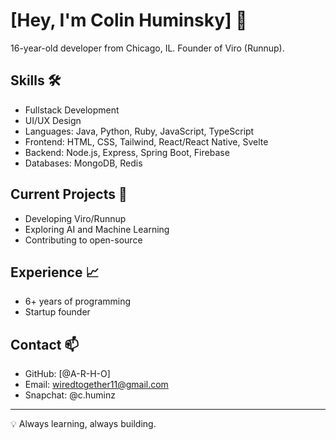 # [Hey, I'm Colin Huminsky] 👋

16-year-old developer from Chicago, IL. Founder of Viro (Runnup).

## Skills 🛠️
- Fullstack Development
- UI/UX Design
- Languages: Java, Python, Ruby, JavaScript, TypeScript
- Frontend: HTML, CSS, Tailwind, React/React Native, Svelte
- Backend: Node.js, Express, Spring Boot, Firebase
- Databases: MongoDB, Redis

## Current Projects 🚀
- Developing Viro/Runnup
- Exploring AI and Machine Learning
- Contributing to open-source

## Experience 📈
- 6+ years of programming
- Startup founder

## Contact 📫
- GitHub: [@A-R-H-O]
- Email: wiredtogether11@gmail.com
- Snapchat: @c.huminz

---

💡 Always learning, always building.
